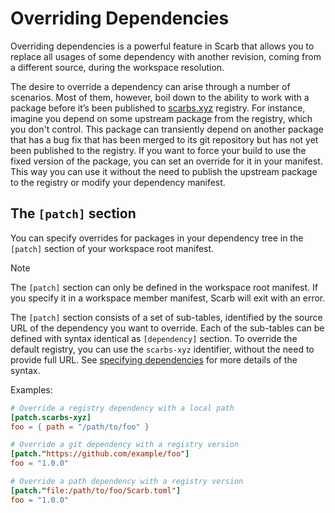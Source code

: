 # Overriding Dependencies

Overriding dependencies is a powerful feature in Scarb that allows you to replace all usages of some dependency with
another revision, coming from a different source, during the workspace resolution.

The desire to override a dependency can arise through a number of scenarios.
Most of them, however, boil down to the ability to work with a package before it’s been published to
[scarbs.xyz](https://scarbs.xyz/) registry.
For instance, imagine you depend on some upstream package from the registry, which you don't control.
This package can transiently depend on another package that has a bug fix that has been merged to its git repository
but has not yet been published to the registry.
If you want to force your build to use the fixed version of the package, you can set an override for it in your manifest.
This way you can use it without the need to publish the upstream package to the registry or modify your dependency
manifest.

## The `[patch]` section

You can specify overrides for packages in your dependency tree in the `[patch]` section of your workspace root manifest.

> [!NOTE]
> The `[patch]` section can only be defined in the workspace root manifest.
> If you specify it in a workspace member manifest, Scarb will exit with an error.

The `[patch]` section consists of a set of sub-tables, identified by the source URL of the dependency you want to override.
Each of the sub-tables can be defined with syntax identical as `[dependency]` section.
To override the default registry, you can use the `scarbs-xyz` identifier, without the need to provide full URL.
See [specifying dependencies](./specifying-dependencies.md) for more details of the syntax.

Examples:

```toml
# Override a registry dependency with a local path
[patch.scarbs-xyz]
foo = { path = "/path/to/foo" }

# Override a git dependency with a registry version
[patch."https://github.com/example/foo"]
foo = "1.0.0"

# Override a path dependency with a registry version
[patch."file:/path/to/foo/Scarb.toml"]
foo = "1.0.0"
```
